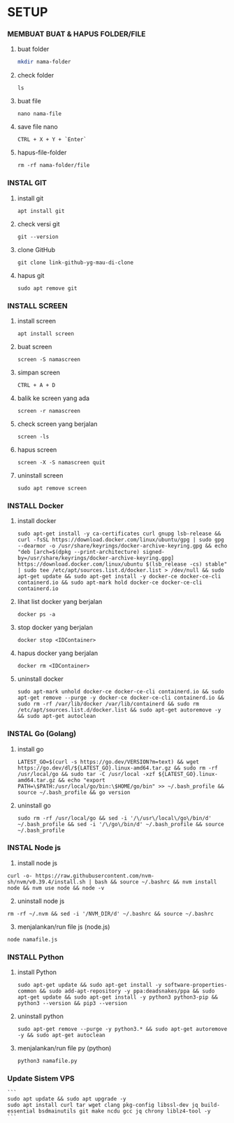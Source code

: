 # SETUP

### MEMBUAT BUAT & HAPUS FOLDER/FILE

1. buat folder
    ```bash
    mkdir nama-folder
    ```
2. check folder
    ```
    ls
    ```
3. buat file
    ```
    nano nama-file
    ```
4. save file nano
    ```
    CTRL + X + Y + `Enter`
    ```
5. hapus-file-folder
    ```
    rm -rf nama-folder/file
    ```
### INSTAL GIT

1. install git
    ```
    apt install git
    ```
2. check versi git
    ```
    git --version
    ```
3. clone GitHub
    ```
    git clone link-github-yg-mau-di-clone
    ```
4. hapus git
    ```
    sudo apt remove git
    ```
### INSTALL SCREEN

1. install screen
    ```
    apt install screen
    ```
2. buat screen
    ```
    screen -S namascreen
    ```
3. simpan screen
    ```
    CTRL + A + D
    ```
4. balik ke screen yang ada
    ```
    screen -r namascreen
    ```
5. check screen yang berjalan
    ```
    screen -ls
    ```
6. hapus screen
    ```
    screen -X -S namascreen quit
    ```
7. uninstall screen
    ```
    sudo apt remove screen
    ```
### INSTALL Docker

1. install docker
    ```
    sudo apt-get install -y ca-certificates curl gnupg lsb-release && curl -fsSL https://download.docker.com/linux/ubuntu/gpg | sudo gpg --dearmor -o /usr/share/keyrings/docker-archive-keyring.gpg && echo "deb [arch=$(dpkg --print-architecture) signed-by=/usr/share/keyrings/docker-archive-keyring.gpg] https://download.docker.com/linux/ubuntu $(lsb_release -cs) stable" | sudo tee /etc/apt/sources.list.d/docker.list > /dev/null && sudo apt-get update && sudo apt-get install -y docker-ce docker-ce-cli containerd.io && sudo apt-mark hold docker-ce docker-ce-cli containerd.io
    ```
2. lihat list docker yang berjalan
    ```
    docker ps -a
    ```
3. stop docker yang berjalan
    ```
    docker stop <IDContainer>
    ```
4. hapus docker yang berjalan
    ```
    docker rm <IDContainer>
    ```
5. uninstall docker
    ```
    sudo apt-mark unhold docker-ce docker-ce-cli containerd.io && sudo apt-get remove --purge -y docker-ce docker-ce-cli containerd.io && sudo rm -rf /var/lib/docker /var/lib/containerd && sudo rm /etc/apt/sources.list.d/docker.list && sudo apt-get autoremove -y && sudo apt-get autoclean
    ```

### INSTAL Go (Golang)

1. install go
    ```
    LATEST_GO=$(curl -s https://go.dev/VERSION?m=text) && wget https://go.dev/dl/${LATEST_GO}.linux-amd64.tar.gz && sudo rm -rf /usr/local/go && sudo tar -C /usr/local -xzf ${LATEST_GO}.linux-amd64.tar.gz && echo "export PATH=\$PATH:/usr/local/go/bin:\$HOME/go/bin" >> ~/.bash_profile && source ~/.bash_profile && go version
    ```
2. uninstall go
    ```
    sudo rm -rf /usr/local/go && sed -i '/\/usr\/local\/go\/bin/d' ~/.bash_profile && sed -i '/\/go\/bin/d' ~/.bash_profile && source ~/.bash_profile
    ```

### INSTAL Node js

1. install node js
```
curl -o- https://raw.githubusercontent.com/nvm-sh/nvm/v0.39.4/install.sh | bash && source ~/.bashrc && nvm install node && nvm use node && node -v
```
2. uninstall node js
```
rm -rf ~/.nvm && sed -i '/NVM_DIR/d' ~/.bashrc && source ~/.bashrc
```
3. menjalankan/run file js (node.js)
```
node namafile.js
```
### INSTALL Python

1. install Python
    ```
    sudo apt-get update && sudo apt-get install -y software-properties-common && sudo add-apt-repository -y ppa:deadsnakes/ppa && sudo apt-get update && sudo apt-get install -y python3 python3-pip && python3 --version && pip3 --version
    ```
2. uninstall python
    ```
    sudo apt-get remove --purge -y python3.* && sudo apt-get autoremove -y && sudo apt-get autoclean
    ```
3. menjalankan/run file py (python)
    ```
    python3 namafile.py
    ```
### Update Sistem VPS

    ```
    sudo apt update && sudo apt upgrade -y
    sudo apt install curl tar wget clang pkg-config libssl-dev jq build-essential bsdmainutils git make ncdu gcc jq chrony liblz4-tool -y
    ```
